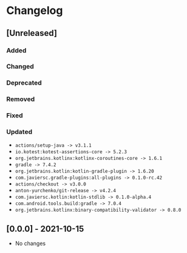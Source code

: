 # Changelog

## [Unreleased]

### Added

### Changed

### Deprecated

### Removed

### Fixed

### Updated

- `actions/setup-java -> v3.1.1`
- `io.kotest:kotest-assertions-core -> 5.2.3`
- `org.jetbrains.kotlinx:kotlinx-coroutines-core -> 1.6.1`
- `gradle -> 7.4.2`
- `org.jetbrains.kotlin:kotlin-gradle-plugin -> 1.6.20`
- `com.javiersc.gradle-plugins:all-plugins -> 0.1.0-rc.42`
- `actions/checkout -> v3.0.0`
- `anton-yurchenko/git-release -> v4.2.4`
- `com.javiersc.kotlin:kotlin-stdlib -> 0.1.0-alpha.4`
- `com.android.tools.build:gradle -> 7.0.4`
- `org.jetbrains.kotlinx:binary-compatibility-validator -> 0.8.0`

## [0.0.0] - 2021-10-15

- No changes
